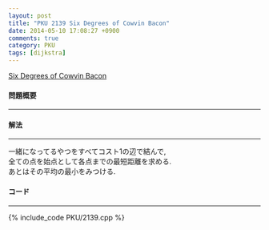 ```yaml
---
layout: post
title: "PKU 2139 Six Degrees of Cowvin Bacon"
date: 2014-05-10 17:08:27 +0900
comments: true
category: PKU
tags: [dijkstra]
---
```


[Six Degrees of Cowvin Bacon](http://poj.org/problem?id=2139)

#### 問題概要

****

#### 解法

****

一緒になってるやつをすべてコスト1の辺で結んで,  
全ての点を始点として各点までの最短距離を求める.  
あとはその平均の最小をみつける.  

#### コード

****

{% include_code PKU/2139.cpp %}

